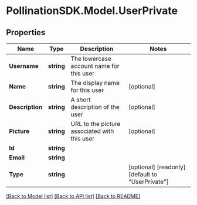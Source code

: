 
# PollinationSDK.Model.UserPrivate

## Properties

Name | Type | Description | Notes
------------ | ------------- | ------------- | -------------
**Username** | **string** | The lowercase account name for this user | 
**Name** | **string** | The display name for this user | [optional] 
**Description** | **string** | A short description of the user | [optional] 
**Picture** | **string** | URL to the picture associated with this user | [optional] 
**Id** | **string** |  | 
**Email** | **string** |  | 
**Type** | **string** |  | [optional] [readonly] [default to "UserPrivate"]

[[Back to Model list]](../README.md#documentation-for-models)
[[Back to API list]](../README.md#documentation-for-api-endpoints)
[[Back to README]](../README.md)

